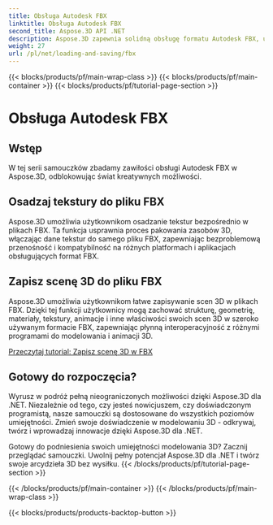 ```yaml
---
title: Obsługa Autodesk FBX
linktitle: Obsługa Autodesk FBX
second_title: Aspose.3D API .NET
description: Aspose.3D zapewnia solidną obsługę formatu Autodesk FBX, umożliwiając bezproblemowy import i eksport modeli 3D, zwiększając interoperacyjność i efektywność przepływu pracy.
weight: 27
url: /pl/net/loading-and-saving/fbx
---
```


{{< blocks/products/pf/main-wrap-class >}}
{{< blocks/products/pf/main-container >}}
{{< blocks/products/pf/tutorial-page-section >}}

# Obsługa Autodesk FBX

## Wstęp

W tej serii samouczków zbadamy zawiłości obsługi Autodesk FBX w Aspose.3D, odblokowując świat kreatywnych możliwości.

## Osadzaj tekstury do pliku FBX

Aspose.3D umożliwia użytkownikom osadzanie tekstur bezpośrednio w plikach FBX. Ta funkcja usprawnia proces pakowania zasobów 3D, włączając dane tekstur do samego pliku FBX, zapewniając bezproblemową przenośność i kompatybilność na różnych platformach i aplikacjach obsługujących format FBX.

## Zapisz scenę 3D do pliku FBX

Aspose.3D umożliwia użytkownikom łatwe zapisywanie scen 3D w plikach FBX. Dzięki tej funkcji użytkownicy mogą zachować strukturę, geometrię, materiały, tekstury, animacje i inne właściwości swoich scen 3D w szeroko używanym formacie FBX, zapewniając płynną interoperacyjność z różnymi programami do modelowania i animacji 3D.

[Przeczytaj tutorial: Zapisz scenę 3D w FBX](save-3d-scene)

## Gotowy do rozpoczęcia?

Wyrusz w podróż pełną nieograniczonych możliwości dzięki Aspose.3D dla .NET. Niezależnie od tego, czy jesteś nowicjuszem, czy doświadczonym programistą, nasze samouczki są dostosowane do wszystkich poziomów umiejętności. Zmień swoje doświadczenie w modelowaniu 3D - odkrywaj, twórz i wprowadzaj innowacje dzięki Aspose.3D dla .NET.

Gotowy do podniesienia swoich umiejętności modelowania 3D? Zacznij przeglądać samouczki. Uwolnij pełny potencjał Aspose.3D dla .NET i twórz swoje arcydzieła 3D bez wysiłku.
{{< /blocks/products/pf/tutorial-page-section >}}

{{< /blocks/products/pf/main-container >}}
{{< /blocks/products/pf/main-wrap-class >}}

{{< blocks/products/products-backtop-button >}}
